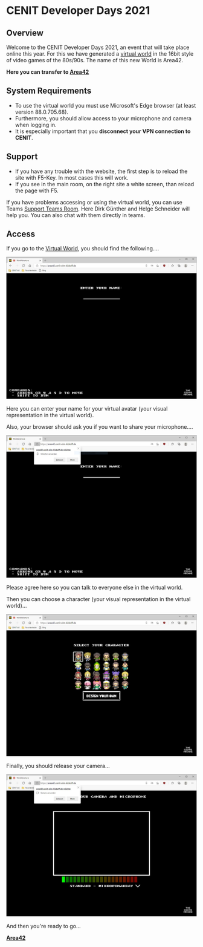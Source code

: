 # CENIT Developer Days 2021

## Overview

Welcome to the CENIT Developer Days 2021, an event that will take place online this year. For this we have generated a [virtual world](https://area42.eim.cloud-cenit.com) in the 16bit style of video games of the 80s/90s. The name of this new World is Area42.


**Here you can transfer to [Area42](https://area42.eim.cloud-cenit.com)**


## System Requirements

* To use the virtual world you must use Microsoft's Edge browser (at least version 88.0.705.68).
* Furthermore, you should allow access to your microphone and camera when logging in.
* It is especially important that you **disconnect your VPN connection to CENIT**.

## Support

* If you have any trouble with the website, the first step is to reload the site with F5-Key. In most cases this will work.
* If you see in the main room, on the right site a white screen, than reload the page with F5.

If you have problems accessing or using the virtual world, you can use Teams [Support Teams Room](https://teams.microsoft.com/l/meetup-join/19%3ameeting_ODJmZTRhYWYtYjQ1ZC00ZTlkLWIzNjctYTBjOTZhMDNkMDEx%40thread.v2/0?context=%7b%22Tid%22%3a%22ce368477-a736-4353-b4ef-741ef2740d36%22%2c%22Oid%22%3a%2258ac232b-c98c-4183-bc51-e62bef9f8148%22%7d"). Here Dirk Günther and Helge Schneider will help you. You can also chat with them directly in teams.

## Access

If you go to the [Virtual World](https://area42.eim.cloud-cenit.com), you should find the following....

![Screenshot1](img/wa0.jpeg)

Here you can enter your name for your virtual avatar (your visual representation in the virtual world).

Also, your browser should ask you if you want to share your microphone....

![Screenshot2](img/wa1.jpeg)

Please agree here so you can talk to everyone else in the virtual world.

Then you can choose a character (your visual representation in the virtual world)...

![Screenshot3](img/wa2.jpeg)

Finally, you should release your camera...

![Screenshot4](img/wa3.jpeg)

And then you're ready to go...

**[Area42](https://area42.eim.cloud-cenit.com)**
